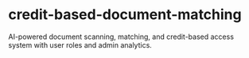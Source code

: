 # credit-based-document-matching
AI-powered document scanning, matching, and credit-based access system with user roles and admin analytics.
